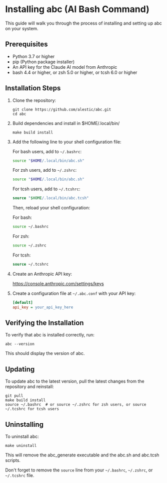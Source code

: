 # Installing abc (AI Bash Command)

This guide will walk you through the process of installing and setting up abc on your system.

## Prerequisites

- Python 3.7 or higher
- pip (Python package installer)
- An API key for the Claude AI model from Anthropic
- bash 4.4 or higher, or zsh 5.0 or higher, or tcsh 6.0 or higher

## Installation Steps

1. Clone the repository:
   ```
   git clone https://github.com/alestic/abc.git
   cd abc
   ```

2. Build dependencies and install in $HOME/.local/bin/

   ```
   make build install
   ```

3. Add the following line to your shell configuration file:

   For bash users, add to `~/.bashrc`:
   ```bash
   source "$HOME/.local/bin/abc.sh"
   ```

   For zsh users, add to `~/.zshrc`:
   ```zsh
   source "$HOME/.local/bin/abc.sh"
   ```

   For tcsh users, add to `~/.tcshrc`:
   ```tcsh
   source "$HOME/.local/bin/abc.tcsh"
   ```

   Then, reload your shell configuration:

   For bash:
   ```bash
   source ~/.bashrc
   ```

   For zsh:
   ```zsh
   source ~/.zshrc
   ```

   For tcsh:
   ```tcsh
   source ~/.tcshrc
   ```

4. Create an Anthropic API key:

   https://console.anthropic.com/settings/keys

5. Create a configuration file at `~/.abc.conf` with your API key:
   ```ini
   [default]
   api_key = your_api_key_here
   ```

## Verifying the Installation

To verify that abc is installed correctly, run:

```
abc --version
```

This should display the version of abc.

## Updating

To update abc to the latest version, pull the latest changes from the repository and reinstall:

```
git pull
make build install
source ~/.bashrc  # or source ~/.zshrc for zsh users, or source ~/.tcshrc for tcsh users
```

## Uninstalling

To uninstall abc:

```
make uninstall
```

This will remove the abc_generate executable and the abc.sh and abc.tcsh scripts.

Don't forget to remove the `source` line from your `~/.bashrc`, `~/.zshrc`, or `~/.tcshrc` file.